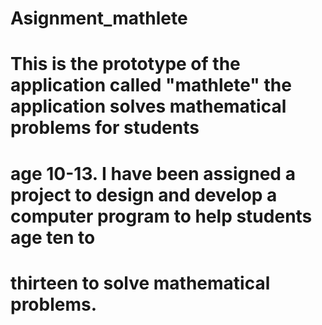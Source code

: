 # 
# 
# Asignment_mathlete
# This is the prototype of the application called "mathlete" the application solves mathematical problems for students
# age 10-13. I have been assigned a project to design and develop a computer program to help students age ten to
# thirteen to solve mathematical problems.
#
# 

